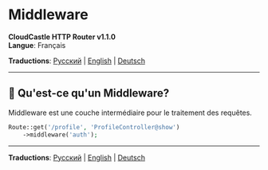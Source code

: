 # Middleware

**CloudCastle HTTP Router v1.1.0**  
**Langue**: Français

**Traductions**: [Русский](../../ru/documentation/middleware.md) | [English](../../en/documentation/middleware.md) | [Deutsch](../../de/documentation/middleware.md)

---

## 🎯 Qu'est-ce qu'un Middleware?

Middleware est une couche intermédiaire pour le traitement des requêtes.

```php
Route::get('/profile', 'ProfileController@show')
    ->middleware('auth');
```

---

**Traductions**: [Русский](../../ru/documentation/middleware.md) | [English](../../en/documentation/middleware.md) | [Deutsch](../../de/documentation/middleware.md)
